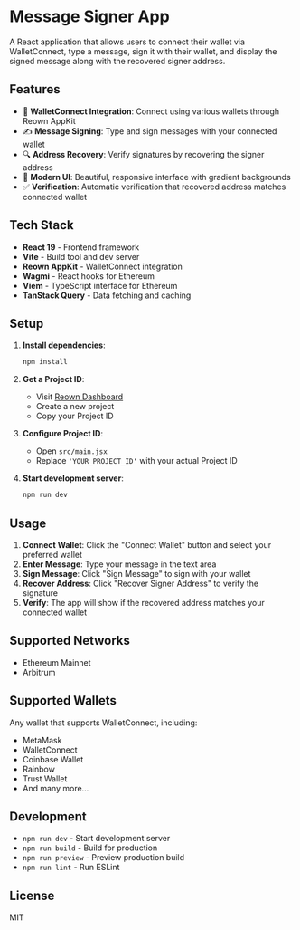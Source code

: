 # Message Signer App

A React application that allows users to connect their wallet via WalletConnect, type a message, sign it with their wallet, and display the signed message along with the recovered signer address.

## Features

- 🔗 **WalletConnect Integration**: Connect using various wallets through Reown AppKit
- ✍️ **Message Signing**: Type and sign messages with your connected wallet
- 🔍 **Address Recovery**: Verify signatures by recovering the signer address
- 🎨 **Modern UI**: Beautiful, responsive interface with gradient backgrounds
- ✅ **Verification**: Automatic verification that recovered address matches connected wallet

## Tech Stack

- **React 19** - Frontend framework
- **Vite** - Build tool and dev server
- **Reown AppKit** - WalletConnect integration
- **Wagmi** - React hooks for Ethereum
- **Viem** - TypeScript interface for Ethereum
- **TanStack Query** - Data fetching and caching

## Setup

1. **Install dependencies**:

   ```bash
   npm install
   ```

2. **Get a Project ID**:

   - Visit [Reown Dashboard](https://dashboard.reown.com)
   - Create a new project
   - Copy your Project ID

3. **Configure Project ID**:

   - Open `src/main.jsx`
   - Replace `'YOUR_PROJECT_ID'` with your actual Project ID

4. **Start development server**:
   ```bash
   npm run dev
   ```

## Usage

1. **Connect Wallet**: Click the "Connect Wallet" button and select your preferred wallet
2. **Enter Message**: Type your message in the text area
3. **Sign Message**: Click "Sign Message" to sign with your wallet
4. **Recover Address**: Click "Recover Signer Address" to verify the signature
5. **Verify**: The app will show if the recovered address matches your connected wallet

## Supported Networks

- Ethereum Mainnet
- Arbitrum

## Supported Wallets

Any wallet that supports WalletConnect, including:

- MetaMask
- WalletConnect
- Coinbase Wallet
- Rainbow
- Trust Wallet
- And many more...

## Development

- `npm run dev` - Start development server
- `npm run build` - Build for production
- `npm run preview` - Preview production build
- `npm run lint` - Run ESLint

## License

MIT
